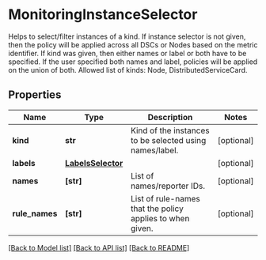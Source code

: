 # MonitoringInstanceSelector

Helps to select/filter instances of a kind. If instance selector is not given, then the policy will be applied across all DSCs or Nodes based on the metric identifier. If kind was given, then either names or label or both have to be specified. If the user specified both names and label, policies will be applied on the union of both. Allowed list of kinds: Node, DistributedServiceCard.
## Properties
Name | Type | Description | Notes
------------ | ------------- | ------------- | -------------
**kind** | **str** | Kind of the instances to be selected using names/label. | [optional] 
**labels** | [**LabelsSelector**](LabelsSelector.md) |  | [optional] 
**names** | **[str]** | List of names/reporter IDs. | [optional] 
**rule_names** | **[str]** | List of rule-names that the policy applies to when given. | [optional] 

[[Back to Model list]](../README.md#documentation-for-models) [[Back to API list]](../README.md#documentation-for-api-endpoints) [[Back to README]](../README.md)


